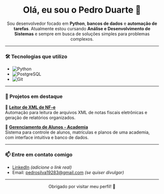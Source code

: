 <h1 align="center">Olá, eu sou o Pedro Duarte 👋</h1>

<p align="center">
Sou desenvolvedor focado em <strong>Python</strong>, <strong>bancos de dados</strong> e <strong>automação de tarefas</strong>.  
Atualmente estou cursando <strong>Análise e Desenvolvimento de Sistemas</strong> e sempre em busca de soluções simples para problemas complexos.
</p>

---

### 🛠️ Tecnologias que utilizo
- ![Python](https://img.shields.io/badge/Python-3776AB?style=flat&logo=python&logoColor=white)
- ![PostgreSQL](https://img.shields.io/badge/PostgreSQL-316192?style=flat&logo=postgresql&logoColor=white)
- ![Git](https://img.shields.io/badge/Git-F05032?style=flat&logo=git&logoColor=white)

---

### 🚀 Projetos em destaque

🔸 **[Leitor de XML de NF-e](https://github.com/Pedrao01/Relatorio_de_XML_para_EXCEL.git)**  
Automação para leitura de arquivos XML de notas fiscais eletrônicas e geração de relatórios organizados.

🔸 **[Gerenciamento de Alunos - Academia](https://github.com/Pedrao01/gerenciamento_alunos_academia.git)**  
Sistema para controle de alunos, matrículas e planos de uma academia, com interface intuitiva e banco de dados.

---

### 📫 Entre em contato comigo
- [LinkedIn](https://www.linkedin.com/in/seu-usuario) *(adicione o link real)*
- Email: pedrosilva19283@gmail.com *(se quiser divulgar)*

---

<p align="center">Obrigado por visitar meu perfil! 🚀</p>

<!---
Pedrao01/Pedrao01 is a ✨ special ✨ repository because its `README.md` (this file) appears on your GitHub profile.
You can click the Preview link to take a look at your changes.
--->
